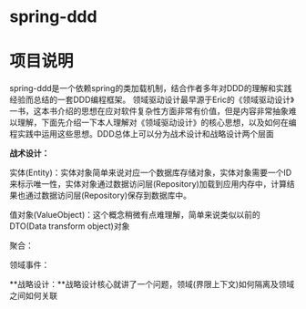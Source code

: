 # spring-ddd
# 项目说明
spring-ddd是一个依赖spring的类加载机制，结合作者多年对DDD的理解和实践经验而总结的一套DDD编程框架。
领域驱动设计最早源于Eric的《领域驱动设计》一书，这本书介绍的思想在应对软件复杂性方面非常有价值，但是内容非常抽象难以理解，下面先介绍一下本人理解对《领域驱动设计》的核心思想，以及如何在编程实践中运用这些思想。DDD总体上可以分为战术设计和战略设计两个层面

**战术设计：**

实体(Entity)：实体对象简单来说对应一个数据库存储对象，实体对象需要一个ID来标示唯一性，实体对象通过数据访问层(Repository)加载到应用内存中，计算结果也通过数据访问层(Repository)保存到数据库中。

值对象(ValueObject)：这个概念稍微有点难理解，简单来说类似以前的DTO(Data transform object)对象

聚合：

领域事件：

**战略设计：**战略设计核心就讲了一个问题，领域(界限上下文)如何隔离及领域之间如何关联

